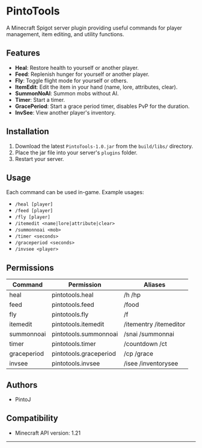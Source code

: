 # PintoTools

A Minecraft Spigot server plugin providing useful commands for player management, item editing, and utility functions.

## Features

- **Heal**: Restore health to yourself or another player.
- **Feed**: Replenish hunger for yourself or another player.
- **Fly**: Toggle flight mode for yourself or others.
- **ItemEdit**: Edit the item in your hand (name, lore, attributes, clear).
- **SummonNoAI**: Summon mobs without AI.
- **Timer**: Start a timer.
- **GracePeriod**: Start a grace period timer, disables PvP for the duration.
- **InvSee**: View another player's inventory.

## Installation

1. Download the latest `PintoTools-1.0.jar` from the `build/libs/` directory.
2. Place the jar file into your server's `plugins` folder.
3. Restart your server.

## Usage

Each command can be used in-game. Example usages:

- `/heal [player]`
- `/feed [player]`
- `/fly [player]`
- `/itemedit <name|lore|attribute|clear>`
- `/summonnoai <mob>`
- `/timer <seconds>`
- `/graceperiod <seconds>`
- `/invsee <player>`

## Permissions

| Command        | Permission               | Aliases                |
|----------------|--------------------------|------------------------|
| heal           | pintotools.heal          | /h /hp                 |
| feed           | pintotools.feed          | /food                  |
| fly            | pintotools.fly           | /f                     |
| itemedit       | pintotools.itemedit      | /itementry /itemeditor |
| summonnoai     | pintotools.summonnoai    | /snai /summonnai       |
| timer          | pintotools.timer         | /countdown /ct         |
| graceperiod    | pintotools.graceperiod   | /cp /grace             |
| invsee         | pintotools.invsee        | /isee /inventorysee    |

## Authors

- PintoJ

## Compatibility

- Minecraft API version: 1.21

---
